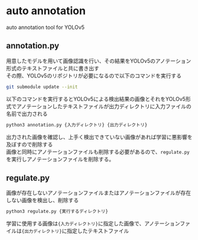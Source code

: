 # auto annotation

auto annotation tool for YOLOv5

## annotation.py

用意したモデルを用いて画像認識を行い、その結果をYOLOv5のアノテーション形式のテキストファイルと共に書き出す  
その際、YOLOv5のリポジトリが必要になるので以下のコマンドを実行する  

```sh
git submodule update --init
```

以下のコマンドを実行するとYOLOv5による検出結果の画像とそれをYOLOv5形式でアノテーションしたテキストファイルが出力ディレクトリに入力ファイルの名前で出力される  

```sh
python3 annotation.py {入力ディレクトリ} {出力ディレクトリ}
```

出力された画像を確認し、上手く検出できていない画像があれば学習に悪影響を及ぼすので削除する  
画像と同時にアノテーションファイルも削除する必要があるので、```regulate.py```を実行しアノテーションファイルを削除する。  

## regulate.py

画像が存在しないアノテーションファイルまたはアノテーションファイルが存在しない画像を検出し、削除する

```sh
python3 regulate.py {実行するディレクトリ}
```

学習に使用する画像は```{入力ディレクトリ}```に指定した画像で、アノテーションファイルは```{出力ディレクトリ}```に指定したテキストファイル  
